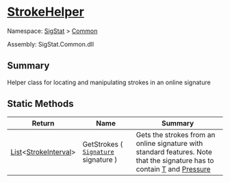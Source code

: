 # [StrokeHelper](./StrokeHelper.md)

Namespace: [SigStat]() > [Common](./README.md)

Assembly: SigStat.Common.dll

## Summary
Helper class for locating and manipulating strokes in an online signature

## Static Methods

| Return | Name | Summary | 
| --- | --- | --- | 
| [List](https://docs.microsoft.com/en-us/dotnet/api/System.Collections.Generic.List-1)\<[StrokeInterval](./StrokeInterval.md)> | GetStrokes ( [`Signature`](./Signature.md) signature ) | Gets the strokes from an online signature with standard features. Note that  the signature has to contain [T](https://github.com/hargitomi97/sigstat/tree/develop/docs/md/SigStat/Common/SigStat.Common.Features.T.md) and [Pressure](https://github.com/hargitomi97/sigstat/tree/develop/docs/md/SigStat/Common/SigStat.Common.Features.Pressure.md) | 


